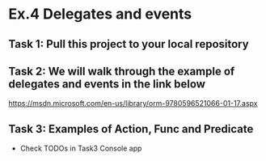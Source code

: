 # Ex.4 Delegates and events

## Task 1: Pull this project to your local repository

## Task 2: We will walk through the example of delegates and events in the link below
https://msdn.microsoft.com/en-us/library/orm-9780596521066-01-17.aspx

## Task 3: Examples of Action, Func and Predicate
  - Check TODOs in Task3 Console app
